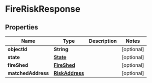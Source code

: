 

# FireRiskResponse


## Properties

Name | Type | Description | Notes
------------ | ------------- | ------------- | -------------
**objectId** | **String** |  |  [optional]
**state** | [**State**](State.md) |  |  [optional]
**fireShed** | [**FireShed**](FireShed.md) |  |  [optional]
**matchedAddress** | [**RiskAddress**](RiskAddress.md) |  |  [optional]



